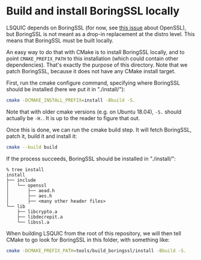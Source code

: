 # Build and install BoringSSL locally

LSQUIC depends on BoringSSL (for now, see [this issue](https://github.com/litespeedtech/lsquic/issues/96#issuecomment-698598577) about OpenSSL), but BoringSSL is not meant as a drop-in replacement at the distro level. This means that BoringSSL must be built locally.

An easy way to do that with CMake is to install BoringSSL locally, and to point `CMAKE_PREFIX_PATH` to this installation (which could contain other dependencies). That's exactly the purpose of this directory. Note that we patch BoringSSL, because it does not have any CMake install target.

First, run the cmake configure command, specifying where BoringSSL should be installed (here we put it in "./install/"):

```sh
cmake -DCMAKE_INSTALL_PREFIX=install -Bbuild -S.
```

Note that with older cmake versions (e.g. on Ubuntu 18.04), `-S.` should actually be `-H.`. It is up to the reader to figure that out.

Once this is done, we can run the cmake build step. It will fetch BoringSSL, patch it, build it and install it:

```sh
cmake --build build
```

If the process succeeds, BoringSSL should be installed in "./install/":

```
% tree install
install
├── include
│   └── openssl
│       ├── aead.h
│       ├── aes.h
│       ├── <many other header files>
└── lib
    ├── libcrypto.a
    ├── libdecrepit.a
    └── libssl.a
```

When building LSQUIC from the root of this repository, we will then tell CMake to go look for BoringSSL in this folder, with something like:

```sh
cmake -DCMAKE_PREFIX_PATH=tools/build_boringssl/install -Bbuild -S.
```
